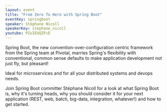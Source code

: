 ```yaml
---
layout: event
title: "From Zero To Hero with Spring Boot"
eventKey: springboot
speaker: Stéphane Nicoll
speakerKey: stephane_nicoll
youtube: PZuIEUQZFcE
---
```


Spring Boot, the new convention-over-configuration centric framework from the Spring team at Pivotal, marries Spring's flexibility with conventional, common sense defaults to make application development not just fly, but pleasant! 

Ideal for microservices and for all your distributed systems and devops needs. 

Join Spring Boot committer Stéphane Nicoll for a look at what Spring Boot is, why it's turning heads, why you should consider it for your next application (REST, web, batch, big-data, integration, whatever!) and how to get started.